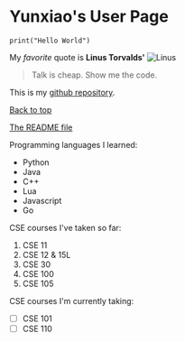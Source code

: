 # Yunxiao's User Page

`print("Hello World")`

My *favorite* quote is **Linus Torvalds'** 
![Linus](https://ffrf.org/media/k2/items/cache/3dadd9c8794a754bc9dd1566107b4ffa_XL.jpg)
> Talk is cheap. Show me the code.


This is my [github repository](https://github.com/YunxiaoXu/CSE110Lab1/).

[Back to top](#yunxiaos-user-page)

[The README file](README.md)

Programming languages I learned:
- Python
- Java
- C++
- Lua
- Javascript
- Go

CSE courses I've taken so far:
1. CSE 11
2. CSE 12 & 15L
3. CSE 30
4. CSE 100
5. CSE 105

CSE courses I'm currently taking:
- [ ] CSE 101
- [ ] CSE 110